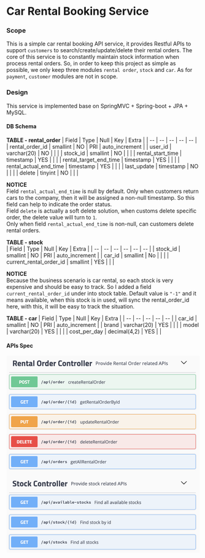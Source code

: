 
# Car Rental Booking Service

### Scope

This is a simple car rental booking API service, it provides Restful APIs to support `customers` to search/create/update/delete their rental orders. 
The core of this service is to constantly maintain stock information when process rental orders. So, in order to keep this project as simple as possible, 
we only keep three modules `rental order`, `stock` and `car`. As for `payment`, `customer` modules are not in scope. 

### Design

This service is implemented base on SpringMVC + Spring-boot + JPA + MySQL.
 
#### DB Schema

**TABLE - rental_order**
| Field | Type | Null | Key | Extra |
| -- | -- | -- | -- | -- |
| rental_order_id | smallint | NO | PRI | auto_increment |
| user_id | varchar(20) | NO |  |  |
| stock_id | smallint | NO | | |
| rental_start_time | timestamp | YES | | |
| rental_target_end_time | timestamp | YES | | |
| rental_actual_end_time | timestamp | YES | | |
| last_update | timestamp | NO | | |
| delete | tinyint | NO | | |

**NOTICE**  
Field `rental_actual_end_time` is null by default. Only when customers return cars to the company, then it will be assigned a non-null timestamp. So this field can help to indicate the order status.  
Field `delete` is actually a soft delete solution, when customs delete specific order, the delete value will turn to `1`.  
Only when field `rental_actual_end_time` is non-null, can customers delete rental orders.

**TABLE - stock**  
| Field | Type | Null | Key | Extra |
| -- | -- | -- | -- | -- | -- |
| stock_id | smallint | NO | PRI | auto_increment |
| car_id | smallint | No | | |
| current_rental_order_id | smallint | YES | | |

**NOTICE**  
Because the business scenario is car rental, so each stock is very expensive and should be easy to track. So I added a field `current_rental_order_id` under into stock table. Default value is `"-1"` and it means available, when this stock is in used, will sync the rental_order_id here, with this, it will be easy to track the situation.

**TABLE - car**
| Field | Type | Null | Key | Extra | 
| -- | -- | -- | -- | -- | 
| car_id | smallint | NO | PRI | auto_increment |
| brand | varchar(20) | YES | | |
| model | varchar(20) | YES | | |
| cost_per_day | decimal(4,2) | YES | |

#### APIs Spec

![api-spec.png](/docs/api-specs.png)


#### 
